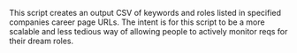 This script creates an output CSV of keywords and roles listed in specified companies career page URLs. 
The intent is for this script to be a more scalable and less tedious way of allowing people to actively monitor reqs for their dream roles.
